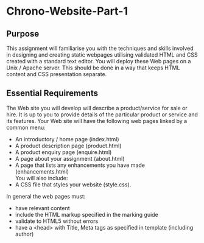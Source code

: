 # Chrono-Website-Part-1

## Purpose

This assignment will familiarise you with the techniques and skills involved in designing and creating static webpages utilising validated HTML and CSS created with a standard text editor. You will deploy these Web pages on a Unix / Apache server. This should be done in a way that keeps HTML content and CSS presentation separate.

## Essential Requirements

The Web site you will develop will describe a product/service for sale or hire.
It is up to you to provide details of the particular product or service and its features. Your Web site will have the following web pages linked by a common menu:
* An introductory / home page (index.html)
* A product description page (product.html)
* A product enquiry page (enquire.html)
* A page about your assignment (about.html)
* A page that lists any enhancements you have made (enhancements.html) </br>
You will also include:
* A CSS file that styles your website (style.css).

In general the web pages must:
* have relevant content
* include the HTML markup specified in the marking guide
* validate to HTML5 without errors
* have a &lt;head&gt; with Title, Meta tags as specified in template (including author)
